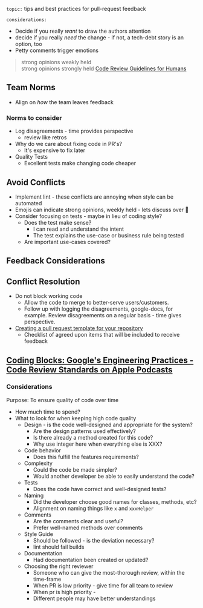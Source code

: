 
`topic:` tips and best practices for pull-request feedback

`considerations:`
 - Decide if you really *want* to draw the authors attention 
 - decide if you really *need* the change - if not, a tech-debt story is an option, too
 - Petty comments trigger emotions

> strong opinions weakly held  
> strong opinions strongly held
[Code Review Guidelines for Humans](https://phauer.com/2018/code-review-guidelines/)


## Team Norms
- Align on *how* the team leaves feedback

### Norms to consider
- Log disagreements - time provides perspective
  - review like retros
- Why do we care about fixing code in PR's?
  - It's expensive to fix later
- Quality Tests
  - Excellent tests make changing code cheaper

## Avoid Conflicts
- Implement lint - these conflicts are annoying when style can be automated
- Emojis can indicate strong opinions, weekly held - lets discuss over 🍺
- Consider focusing on tests - maybe in lieu of coding style?
  - Does the test make sense?
    - I can read and understand the intent
    - The test explains the use-case or business rule being tested
  - Are important use-cases covered?


## Feedback Considerations


## Conflict Resolution
- Do not block working code
  - Allow the code to merge to better-serve users/customers.
  - Follow up with logging the disagreements, google-docs, for example. Review disagreements on a regular basis - time gives perspective.
-   [Creating a pull request template for your repository](https://docs.github.com/en/communities/using-templates-to-encourage-useful-issues-and-pull-requests/creating-a-pull-request-template-for-your-repository)
    -   Checklist of agreed upon items that will be included to receive feedback

## [‎Coding Blocks: Google's Engineering Practices - Code Review Standards on Apple Podcasts](https://podcasts.apple.com/us/podcast/coding-blocks/id769189585?i=1000474195476)
### Considerations
Purpose: To ensure quality of code over time
- How much time to spend?
- What to look for when keeping high code quality
  - Design - is the code well-designed and appropriate for the system?
    - Are the design patterns used effectively?
    - Is there already a method created for this code?
    - Why use integer here when everything else is XXX?
  - Code behavior
    - Does this fulfill the features requirements?
  - Complexity
    - Could the code be made simpler?
    - Would another developer be able to easily understand the code?
  - Tests
    - Does the code have correct and well-designed tests?
  - Naming
    - Did the developer choose good names for classes, methods, etc?
    - Alignment on naming things like `x` and `xxxHelper`
  - Comments
    - Are the comments clear and useful?
    - Prefer well-named methods over comments
  - Style Guide 
    - Should be followed - is the deviation necessary?
    - lint should fail builds
  - Documentation
    - Had documentation been created or updated?
  - Choosing the right reviewer
    - Someone who can give the most-thorough review, within the time-frame
    - When PR is low priority - give time for all team to review
    - When pr is high priority - 
    - Different people may have better understandings
